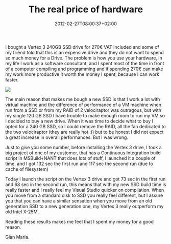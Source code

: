 ﻿---
title: "The real price of hardware"
description: ""
date: 2012-02-27T08:00:37+02:00
draft: false
tags: [SSD]
categories: [General]
---
I bought a Vertex 3 240GB SSD drive for 270€ VAT included and some of my friend told that this is an expensive drive and they do not want to spend so much money for a Drive. The problem is how you use your hardware, in my life I work as a software consultant, and I spent most of the time in front of a computer compiling and programming and if spending 270€ can make my work more productive it worth the money I spent, because I can work faster.

![](http://3.bp.blogspot.com/-ckZM0I2KDMw/Tl58zFrKyAI/AAAAAAAABD4/1EUIAA9t3io/s1600/smart-money-saving.jpg)

The main reason that makes me bough a new SSD is that I work a lot with virtual machine and the difference of performance of a VM machine when run from a SSD or from my RAID of 2 velociraptor was outragous, but with my single 120 GB SSD I have trouble to make enough room to run my VM so I decided to buy a new drive. When it was time to decide what to buy I opted for a 240 GB SSD, so I could remove the RAID, all the fan dedicated to the two velociraptor (they are really hot :)) but to be honest I did not expect a great increase in overall performances. But I was wrong.

Just to give you some number, before installing the Vertex 3 drive, I took a big project of one of my customer, that has a Continuous Integration build script in MSBuild+NANT that does lots of stuff, I launched it a couple of time, and I got 132 sec the first run and 117 sec the second run (due to cache of filesystem)

Today I launch the script on the Vertex 3 drive and got 73 sec in the first run and 68 sec in the second run, this means that with my new SSD build time is really faster and I really feel my Visual Studio quicker on compilation. When you move from a standard disk to SSD you really feel different, but I assure you that you can have a similar sensation when you move from an old generation SSD to a new generation one, my Vertex 3 really outperform my old Intel X-25M.

Reading these results makes me feel that I spent my money for a good reason.

Gian Maria.
